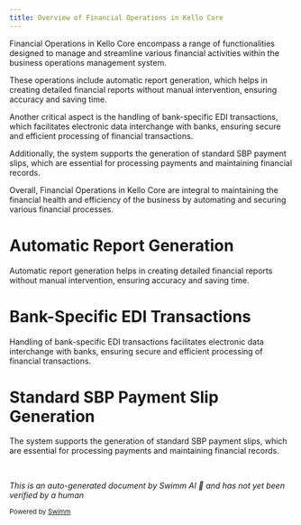 ```yaml
---
title: Overview of Financial Operations in Kello Core
---
```

Financial Operations in Kello Core encompass a range of functionalities designed to manage and streamline various financial activities within the business operations management system.

These operations include automatic report generation, which helps in creating detailed financial reports without manual intervention, ensuring accuracy and saving time.

Another critical aspect is the handling of bank-specific EDI transactions, which facilitates electronic data interchange with banks, ensuring secure and efficient processing of financial transactions.

Additionally, the system supports the generation of standard SBP payment slips, which are essential for processing payments and maintaining financial records.

Overall, Financial Operations in Kello Core are integral to maintaining the financial health and efficiency of the business by automating and securing various financial processes.

# Automatic Report Generation

Automatic report generation helps in creating detailed financial reports without manual intervention, ensuring accuracy and saving time.

# Bank-Specific EDI Transactions

Handling of bank-specific EDI transactions facilitates electronic data interchange with banks, ensuring secure and efficient processing of financial transactions.

# Standard SBP Payment Slip Generation

The system supports the generation of standard SBP payment slips, which are essential for processing payments and maintaining financial records.

&nbsp;

*This is an auto-generated document by Swimm AI 🌊 and has not yet been verified by a human*

<SwmMeta version="3.0.0" repo-id="Z2l0aHViJTNBJTNBa2VsbG8lM0ElM0Fzd2ltbWlv" repo-name="kello"><sup>Powered by [Swimm](/)</sup></SwmMeta>
